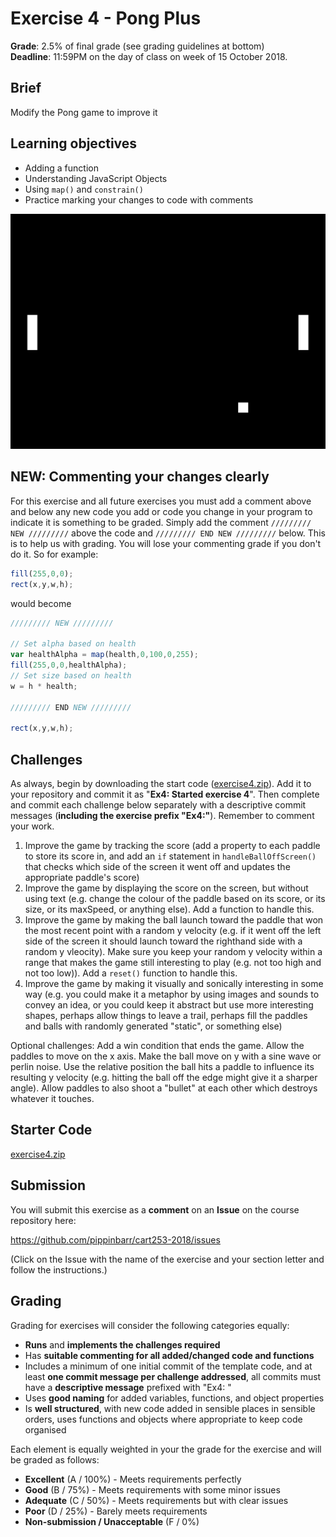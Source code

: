 # Exercise 4 - Pong Plus

__Grade__: 2.5% of final grade (see grading guidelines at bottom)  
__Deadline__: 11:59PM on the day of class on week of 15 October 2018.

## Brief

Modify the Pong game to improve it

## Learning objectives

- Adding a function
- Understanding JavaScript Objects
- Using `map()` and `constrain()`
- Practice marking your changes to code with comments

![](images/exercise-4.png)

## NEW: Commenting your changes clearly

For this exercise and all future exercises you must add a comment above and below any new code you add or code you change in your program to indicate it is something to be graded. Simply add the comment `///////// NEW /////////` above the code and `///////// END NEW /////////` below. This is to help us with grading. You will lose your commenting grade if you don't do it. So for example:

```javascript
fill(255,0,0);
rect(x,y,w,h);
```

would become

```javascript
///////// NEW /////////

// Set alpha based on health
var healthAlpha = map(health,0,100,0,255);
fill(255,0,0,healthAlpha);
// Set size based on health
w = h * health;

///////// END NEW /////////

rect(x,y,w,h);
```

## Challenges

As always, begin by downloading the start code ([exercise4.zip](exercise4.zip)). Add it to your repository and commit it as "__Ex4: Started exercise 4__". Then complete and commit each challenge below separately with a descriptive commit messages (__including the exercise prefix "Ex4:"__). Remember to comment your work.

1. Improve the game by tracking the score (add a property to each paddle to store its score in, and add an `if` statement in `handleBallOffScreen()` that checks which side of the screen it went off and updates the appropriate paddle's score)
1. Improve the game by displaying the score on the screen, but without using text (e.g. change the colour of the paddle based on its score, or its size, or its maxSpeed, or anything else). Add a function to handle this.
1. Improve the game by making the ball launch toward the paddle that won the most recent point with a random y velocity (e.g. if it went off the left side of the screen it should launch toward the righthand side with a random y vleocity). Make sure you keep your random y velocity within a range that makes the game still interesting to play (e.g. not too high and not too low)). Add a `reset()` function to handle this.
1. Improve the game by making it visually and sonically interesting in some way (e.g. you could make it a metaphor by using images and sounds to convey an idea, or you could keep it abstract but use more interesting shapes, perhaps allow things to leave a trail, perhaps fill the paddles and balls with randomly generated "static", or something else)

Optional challenges: Add a win condition that ends the game. Allow the paddles to move on the x axis. Make the ball move on y with a sine wave or perlin noise. Use the relative position the ball hits a paddle to influence its resulting y velocity (e.g. hitting the ball off the edge might give it a sharper angle). Allow paddles to also shoot a "bullet" at each other which destroys whatever it touches.


## Starter Code

[exercise4.zip](exercise4.zip)


## Submission

You will submit this exercise as a __comment__ on an __Issue__ on the course repository here:

https://github.com/pippinbarr/cart253-2018/issues

(Click on the Issue with the name of the exercise and your section letter and follow the instructions.)


## Grading

Grading for exercises will consider the following categories equally:

- __Runs__ and __implements the challenges required__
- Has __suitable commenting for all added/changed code and functions__
- Includes a minimum of one initial commit of the template code, and at least __one commit message per challenge addressed__, all commits must have a __descriptive message__ prefixed with "Ex4: "
- Uses __good naming__ for added variables, functions, and object properties
- Is __well structured__, with new code added in sensible places in sensible orders, uses functions and objects where appropriate to keep code organised

Each element is equally weighted in your the grade for the exercise and will be graded as follows:

- __Excellent__ (A / 100%) - Meets requirements perfectly
- __Good__ (B / 75%) - Meets requirements with some minor issues
- __Adequate__ (C / 50%) - Meets requirements but with clear issues
- __Poor__ (D / 25%) - Barely meets requirements
- __Non-submission / Unacceptable__ (F / 0%)
